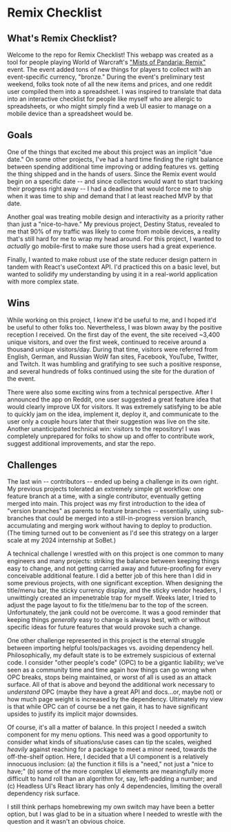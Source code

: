 # Remix Checklist

## What's Remix Checklist?

Welcome to the repo for Remix Checklist! This webapp was created as a tool for people playing World of Warcraft's ["Mists of Pandaria: Remix"](https://worldofwarcraft.blizzard.com/en-us/news/24092672/world-of-warcraft-remix-mists-of-pandaria-now-live) event. The event added tons of new things for players to collect with an event-specific currency, "bronze." During the event's preliminary test weekend, folks took note of all the new items and prices, and one reddit user compiled them into a spreadsheet. I was inspired to translate that data into an interactive checklist for people like myself who are allergic to spreadsheets, or who might simply find a web UI easier to manage on a mobile device than a spreadsheet would be.

## Goals

One of the things that excited me about this project was an implicit "due date." On some other projects, I've had a hard time finding the right balance between spending additional time improving or adding features vs. getting the thing shipped and in the hands of users. Since the Remix event would begin on a specific date -- and since collectors would want to start tracking their progress right away -- I had a deadline that would force me to ship when it was time to ship and demand that I at least reached MVP by that date.

Another goal was treating mobile design and interactivity as a priority rather than just a "nice-to-have." My previous project, Destiny Status, revealed to me that 90% of my traffic was likely to come from mobile devices, a reality that's still hard for me to wrap my head around. For this project, I wanted to _actually_ go mobile-first to make sure those users had a great experience.

Finally, I wanted to make robust use of the state reducer design pattern in tandem with React's useContext API. I'd practiced this on a basic level, but wanted to solidify my understanding by using it in a real-world application with more complex state.

## Wins

While working on this project, I knew it'd be useful to me, and I hoped it'd be useful to other folks too. Nevertheless, I was blown away by the positive reception I received. On the first day of the event, the site received ~3,400 unique visitors, and over the first week, continued to receive around a thousand unique visitors/day. During that time, visitors were referred from English, German, and Russian WoW fan sites, Facebook, YouTube, Twitter, and Twitch. It was humbling and gratifying to see such a positive response, and several hundreds of folks continued using the site for the duration of the event.

There were also some exciting wins from a technical perspective. After I announced the app on Reddit, one user suggested a great feature idea that would clearly improve UX for visitors. It was extremely satisfying to be able to quickly jam on the idea, implement it, deploy it, and communicate to the user only a couple hours later that their suggestion was live on the site. Another unanticipated technical win: visitors to the repository! I was completely unprepared for folks to show up and offer to contribute work, suggest additional improvements, and star the repo.

## Challenges

The last win -- contributors -- ended up being a challenge in its own right. My previous projects tolerated an extremely simple git workflow: one feature branch at a time, with a single contributor, eventually getting merged into main. This project was my first introduction to the idea of "version branches" as parents to feature branches -- essentially, using sub-branches that could be merged into a still-in-progress version branch, accumulating and merging work without having to deploy to production. (The timing turned out to be convenient as I'd see this strategy on a larger scale at my 2024 internship at SoBet.)

A technical challenge I wrestled with on this project is one common to many engineers and many projects: striking the balance between keeping things easy to change, and not getting carried away and future-proofing for every conceivable additional feature. I did a better job of this here than I did in some previous projects, with one significant exception. When designing the title/menu bar, the sticky currency display, and the sticky vendor headers, I unwittingly created an impenetrable trap for myself. Weeks later, I tried to adjust the page layout to fix the title/menu bar to the top of the screen. Unfortunately, the jank could not be overcome. It was a good reminder that keeping things _generally_ easy to change is always best, with or without specific ideas for future features that would provoke such a change.

One other challenge represented in this project is the eternal struggle between importing helpful tools/packages vs. avoiding dependency hell. Philosophically, my default state is to be extremely suspicious of external code. I consider "other people's code" (OPC) to be a gigantic liability; we've seen as a community time and time again how things can go wrong when OPC breaks, stops being maintained, or worst of all is used as an attack surface. All of that is above and beyond the additional work necessary to _understand_ OPC (maybe they have a great API and docs...or, maybe not) or how much page weight is increased by the dependency. Ultimately my view is that while OPC can of course be a net gain, it has to have significant upsides to justify its implicit major downsides.

Of course, it's all a matter of balance. In this project I needed a switch component for my menu options. This need was a good opportunity to consider what kinds of situations/use cases can tip the scales, weighed _heavily_ against reaching for a package to meet a minor need, towards the off-the-shelf option. Here, I decided that a UI component is a relatively innocuous inclusion: (a) the function it fills is a "need," not just a "nice to have;" (b) some of the more complex UI elements are meaningfully more difficult to hand roll than an algorithm for, say, left-padding a number; and (c) Headless UI's React library has only 4 dependencies, limiting the overall dependency risk surface.

I still think perhaps homebrewing my own switch may have been a better option, but I was glad to be in a situation where I needed to wrestle with the question and it wasn't an obvious choice.

